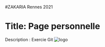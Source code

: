 #ZAKARIA
Rennes 2021
# Title: Page personnelle 
Description : Exercie Git
![logo](https://intranet.univ-rennes2.fr/sites/default/files/resize/UHB/SERVICE-COMMUNICATION/logor2-noir-150x147.png)
